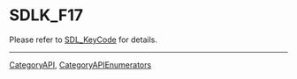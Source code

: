 # SDLK_F17

Please refer to [SDL_KeyCode](SDL_KeyCode) for details.

----
[CategoryAPI](CategoryAPI), [CategoryAPIEnumerators](CategoryAPIEnumerators)

